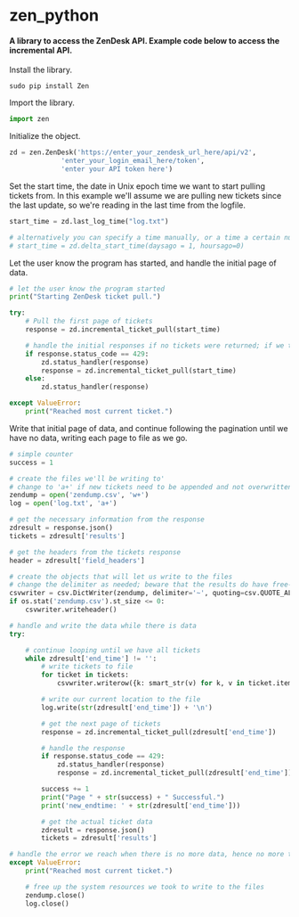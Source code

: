 zen_python
==========

#### A library to access the ZenDesk API. Example code below to access the incremental API.

Install the library.
```
sudo pip install Zen
```

Import the library.
```python
import zen
```

Initialize the object.
```python
zd = zen.ZenDesk('https://enter_your_zendesk_url_here/api/v2',
             'enter_your_login_email_here/token',
             'enter your API token here')
```

Set the start time, the date in Unix epoch time we want to start pulling tickets from. In this example we'll assume we are pulling new tickets since the last update, so we're reading in the last time from the logfile.

```python
start_time = zd.last_log_time("log.txt")

# alternatively you can specify a time manually, or a time a certain number of days and/or hours ago:
# start_time = zd.delta_start_time(daysago = 1, hoursago=0)
```

Let the user know the program has started, and handle the initial page of data.

```python
# let the user know the program started
print("Starting ZenDesk ticket pull.")

try:
    # Pull the first page of tickets
    response = zd.incremental_ticket_pull(start_time)

    # handle the initial responses if no tickets were returned; if we timed out, let's try again
    if response.status_code == 429:
        zd.status_handler(response)
        response = zd.incremental_ticket_pull(start_time)
    else:
        zd.status_handler(response)

except ValueError:
    print("Reached most current ticket.")
```

Write that initial page of data, and continue following the pagination until we have no data, writing each page to file as we go.

```python
# simple counter
success = 1

# create the files we'll be writing to'
# change to 'a+' if new tickets need to be appended and not overwritten
zendump = open('zendump.csv', 'w+')
log = open('log.txt', 'a+')

# get the necessary information from the response
zdresult = response.json()
tickets = zdresult['results']

# get the headers from the tickets response
header = zdresult['field_headers']

# create the objects that will let us write to the files
# change the delimiter as needed; beware that the results do have free-text, so a comma may not work
csvwriter = csv.DictWriter(zendump, delimiter='~', quoting=csv.QUOTE_ALL, fieldnames=header)
if os.stat('zendump.csv').st_size <= 0:
    csvwriter.writeheader()

# handle and write the data while there is data
try:

    # continue looping until we have all tickets
    while zdresult['end_time'] != '':
        # write tickets to file
        for ticket in tickets:
            csvwriter.writerow({k: smart_str(v) for k, v in ticket.items()})

        # write our current location to the file
        log.write(str(zdresult['end_time']) + '\n')

        # get the next page of tickets
        response = zd.incremental_ticket_pull(zdresult['end_time'])

        # handle the response
        if response.status_code == 429:
            zd.status_handler(response)
            response = zd.incremental_ticket_pull(zdresult['end_time'])

        success += 1
        print("Page " + str(success) + " Successful.")
        print('new_endtime: ' + str(zdresult['end_time']))

        # get the actual ticket data
        zdresult = response.json()
        tickets = zdresult['results']

# handle the error we reach when there is no more data, hence no more tickets
except ValueError:
    print("Reached most current ticket.")

    # free up the system resources we took to write to the files
    zendump.close()
    log.close()
```

